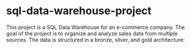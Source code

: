 # sql-data-warehouse-project
This project is a SQL Data Warehouse for an e-commerce company. The goal of the project is to organize and analyze sales data from multiple sources. The data is structured in a bronze, silver, and gold architecture:

